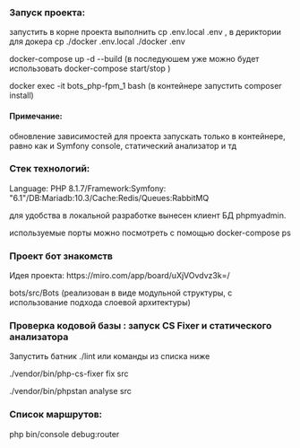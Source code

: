 <h3>Запуск проекта:</h3>
<p>запустить в корне проекта выполнить cp .env.local .env , в дериктории для докера cp ./docker .env.local ./docker .env</p>
<p>docker-compose up -d --build (в последуюшем уже можно будет использовать docker-compose start/stop )</p>
<p>docker exec -it bots_php-fpm_1 bash (в контейнере запустить composer install)</p>

<h4>Примечание:</h4> 
<p>обновление зависимостей для проекта запускать только в контейнере, равно как и Symfony console, статический анализатор и тд</p>

<h3>Стек технологий:</h3>
<p>Language: PHP 8.1.7/Framework:Symfony: "6.1"/DB:Mariadb:10.3/Cache:Redis/Queues:RabbitMQ</p>
<p>для удобства в локальной разработке вынесен клиент БД phpmyadmin.</p>
<p>используемые порты можно посмотреть с помощью docker-compose ps </p>

<h3>Проект бот знакомств</h3>
<p>Идея проекта: https://miro.com/app/board/uXjVOvdvz3k=/</p>
<p>bots/src/Bots  (реализован в виде модульной структуры, с использование подхода слоевой архитектуры)</p>
<h3>Проверка кодовой базы : запуск CS Fixer и статического анализатора</h3>
<p>Запустить батник ./lint или команды из списка ниже</p>
<p>./vendor/bin/php-cs-fixer fix src</p>
<p>./vendor/bin/phpstan analyse  src</p>
<h3>Список маршрутов:</h3>
<p>php bin/console debug:router</p>
